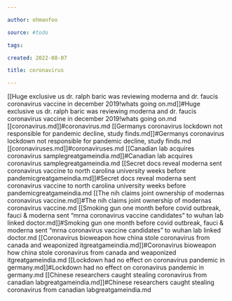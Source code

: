```yaml
---

author: ohmanfoo

source: #todo

tags: 

created: 2022-08-07

title: coronavirus

---
```

[[Huge exclusive us dr. ralph baric was reviewing moderna and dr. faucis coronavirus vaccine in december 2019!whats going on.md]]#Huge exclusive us dr. ralph baric was reviewing moderna and dr. faucis coronavirus vaccine in december 2019!whats going on.md
[[coronavirus.md]]#coronavirus.md
[[Germanys coronavirus lockdown not responsible for pandemic decline, study finds.md]]#Germanys coronavirus lockdown not responsible for pandemic decline, study finds.md
[[coronaviruses.md]]#coronaviruses.md
[[Canadian lab acquires coronavirus samplegreatgameindia.md]]#Canadian lab acquires coronavirus samplegreatgameindia.md
[[Secret docs reveal moderna sent coronavirus vaccine to north carolina university weeks before pandemicgreatgameindia.md]]#Secret docs reveal moderna sent coronavirus vaccine to north carolina university weeks before pandemicgreatgameindia.md
[[The nih claims joint ownership of modernas coronavirus vaccine.md]]#The nih claims joint ownership of modernas coronavirus vaccine.md
[[Smoking gun one month before covid outbreak, fauci & moderna sent “mrna coronavirus vaccine candidates” to wuhan lab linked doctor.md]]#Smoking gun one month before covid outbreak, fauci & moderna sent “mrna coronavirus vaccine candidates” to wuhan lab linked doctor.md
[[Coronavirus bioweapon how china stole coronavirus from canada and weaponized itgreatgameindia.md]]#Coronavirus bioweapon how china stole coronavirus from canada and weaponized itgreatgameindia.md
[[Lockdown had no effect on coronavirus pandemic in germany.md]]#Lockdown had no effect on coronavirus pandemic in germany.md
[[Chinese researchers caught stealing coronavirus from canadian labgreatgameindia.md]]#Chinese researchers caught stealing coronavirus from canadian labgreatgameindia.md